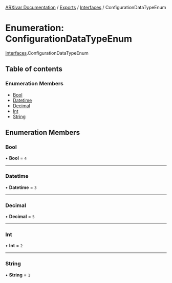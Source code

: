 [ARXivar Documentation](../README.md) / [Exports](../modules.md) / [Interfaces](../modules/Interfaces.md) / ConfigurationDataTypeEnum

# Enumeration: ConfigurationDataTypeEnum

[Interfaces](../modules/Interfaces.md).ConfigurationDataTypeEnum

## Table of contents

### Enumeration Members

- [Bool](Interfaces.ConfigurationDataTypeEnum.md#bool)
- [Datetime](Interfaces.ConfigurationDataTypeEnum.md#datetime)
- [Decimal](Interfaces.ConfigurationDataTypeEnum.md#decimal)
- [Int](Interfaces.ConfigurationDataTypeEnum.md#int)
- [String](Interfaces.ConfigurationDataTypeEnum.md#string)

## Enumeration Members

### Bool

• **Bool** = ``4``

___

### Datetime

• **Datetime** = ``3``

___

### Decimal

• **Decimal** = ``5``

___

### Int

• **Int** = ``2``

___

### String

• **String** = ``1``

